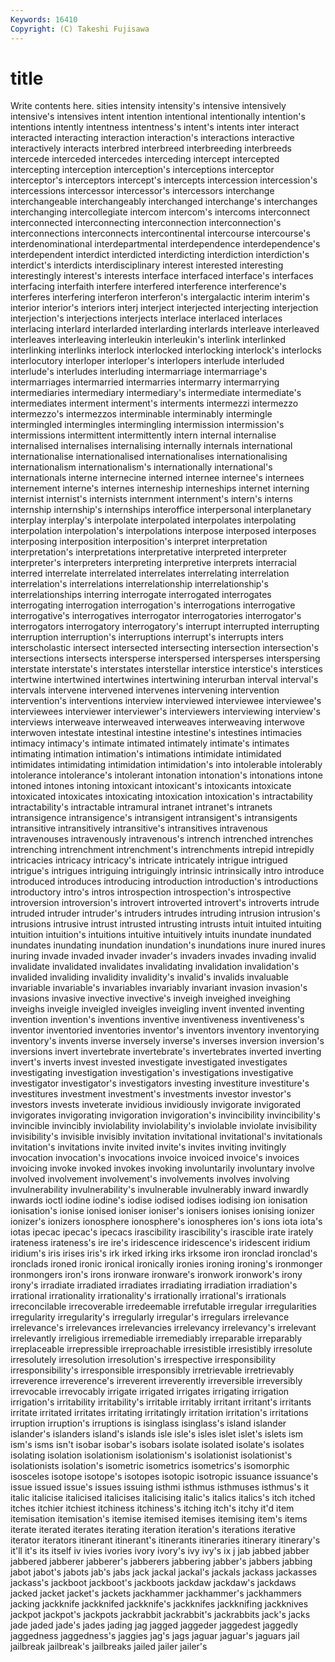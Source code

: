 ```yaml
---
Keywords: 16410 
Copyright: (C) Takeshi Fujisawa
---
```


# title

Write contents here.
sities
intensity intensity's intensive intensively intensive's intensives intent intention intentional intentionally
intention's intentions intently intentness intentness's intent's intents inter interact interacted
interacting interaction interaction's interactions interactive interactively interacts interbred interbreed interbreeding
interbreeds intercede interceded intercedes interceding intercept intercepted intercepting interception interception's
interceptions interceptor interceptor's interceptors intercept's intercepts intercession intercession's intercessions intercessor
intercessor's intercessors interchange interchangeable interchangeably interchanged interchange's interchanges interchanging intercollegiate
intercom intercom's intercoms interconnect interconnected interconnecting interconnection interconnection's interconnections interconnects
intercontinental intercourse intercourse's interdenominational interdepartmental interdependence interdependence's interdependent interdict interdicted
interdicting interdiction interdiction's interdict's interdicts interdisciplinary interest interested interesting interestingly
interest's interests interface interfaced interface's interfaces interfacing interfaith interfere interfered
interference interference's interferes interfering interferon interferon's intergalactic interim interim's interior
interior's interiors interj interject interjected interjecting interjection interjection's interjections interjects
interlace interlaced interlaces interlacing interlard interlarded interlarding interlards interleave interleaved
interleaves interleaving interleukin interleukin's interlink interlinked interlinking interlinks interlock interlocked
interlocking interlock's interlocks interlocutory interloper interloper's interlopers interlude interluded interlude's
interludes interluding intermarriage intermarriage's intermarriages intermarried intermarries intermarry intermarrying intermediaries
intermediary intermediary's intermediate intermediate's intermediates interment interment's interments intermezzi intermezzo
intermezzo's intermezzos interminable interminably intermingle intermingled intermingles intermingling intermission intermission's
intermissions intermittent intermittently intern internal internalise internalised internalises internalising internally
internals international internationalise internationalised internationalises internationalising internationalism internationalism's internationally international's
internationals interne internecine interned internee internee's internees internement interne's internes
interneship interneships internet interning internist internist's internists internment internment's intern's
interns internship internship's internships interoffice interpersonal interplanetary interplay interplay's interpolate
interpolated interpolates interpolating interpolation interpolation's interpolations interpose interposed interposes interposing
interposition interposition's interpret interpretation interpretation's interpretations interpretative interpreted interpreter interpreter's
interpreters interpreting interpretive interprets interracial interred interrelate interrelated interrelates interrelating
interrelation interrelation's interrelations interrelationship interrelationship's interrelationships interring interrogate interrogated interrogates
interrogating interrogation interrogation's interrogations interrogative interrogative's interrogatives interrogator interrogatories interrogator's
interrogators interrogatory interrogatory's interrupt interrupted interrupting interruption interruption's interruptions interrupt's
interrupts inters interscholastic intersect intersected intersecting intersection intersection's intersections intersects
intersperse interspersed intersperses interspersing interstate interstate's interstates interstellar interstice interstice's
interstices intertwine intertwined intertwines intertwining interurban interval interval's intervals intervene
intervened intervenes intervening intervention intervention's interventions interview interviewed interviewee interviewee's
interviewees interviewer interviewer's interviewers interviewing interview's interviews interweave interweaved interweaves
interweaving interwove interwoven intestate intestinal intestine intestine's intestines intimacies intimacy
intimacy's intimate intimated intimately intimate's intimates intimating intimation intimation's intimations
intimidate intimidated intimidates intimidating intimidation intimidation's into intolerable intolerably intolerance
intolerance's intolerant intonation intonation's intonations intone intoned intones intoning intoxicant
intoxicant's intoxicants intoxicate intoxicated intoxicates intoxicating intoxication intoxication's intractability intractability's
intractable intramural intranet intranet's intranets intransigence intransigence's intransigent intransigent's intransigents
intransitive intransitively intransitive's intransitives intravenous intravenouses intravenously intravenous's intrench intrenched
intrenches intrenching intrenchment intrenchment's intrenchments intrepid intrepidly intricacies intricacy intricacy's
intricate intricately intrigue intrigued intrigue's intrigues intriguing intriguingly intrinsic intrinsically
intro introduce introduced introduces introducing introduction introduction's introductions introductory intro's
intros introspection introspection's introspective introversion introversion's introvert introverted introvert's introverts
intrude intruded intruder intruder's intruders intrudes intruding intrusion intrusion's intrusions
intrusive intrust intrusted intrusting intrusts intuit intuited intuiting intuition intuition's
intuitions intuitive intuitively intuits inundate inundated inundates inundating inundation inundation's
inundations inure inured inures inuring invade invaded invader invader's invaders
invades invading invalid invalidate invalidated invalidates invalidating invalidation invalidation's invalided
invaliding invalidity invalidity's invalid's invalids invaluable invariable invariable's invariables invariably
invariant invasion invasion's invasions invasive invective invective's inveigh inveighed inveighing
inveighs inveigle inveigled inveigles inveigling invent invented inventing invention invention's
inventions inventive inventiveness inventiveness's inventor inventoried inventories inventor's inventors inventory
inventorying inventory's invents inverse inversely inverse's inverses inversion inversion's inversions
invert invertebrate invertebrate's invertebrates inverted inverting invert's inverts invest invested
investigate investigated investigates investigating investigation investigation's investigations investigative investigator investigator's
investigators investing investiture investiture's investitures investment investment's investments investor investor's
investors invests inveterate invidious invidiously invigorate invigorated invigorates invigorating invigoration
invigoration's invincibility invincibility's invincible invincibly inviolability inviolability's inviolable inviolate invisibility
invisibility's invisible invisibly invitation invitational invitational's invitationals invitation's invitations invite
invited invite's invites inviting invitingly invocation invocation's invocations invoice invoiced
invoice's invoices invoicing invoke invoked invokes invoking involuntarily involuntary involve
involved involvement involvement's involvements involves involving invulnerability invulnerability's invulnerable invulnerably
inward inwardly inwards ioctl iodine iodine's iodise iodised iodises iodising
ion ionisation ionisation's ionise ionised ioniser ioniser's ionisers ionises ionising
ionizer ionizer's ionizers ionosphere ionosphere's ionospheres ion's ions iota iota's
iotas ipecac ipecac's ipecacs irascibility irascibility's irascible irate irately irateness
irateness's ire ire's iridescence iridescence's iridescent iridium iridium's iris irises
iris's irk irked irking irks irksome iron ironclad ironclad's ironclads
ironed ironic ironical ironically ironies ironing ironing's ironmonger ironmongers iron's
irons ironware ironware's ironwork ironwork's irony irony's irradiate irradiated irradiates
irradiating irradiation irradiation's irrational irrationality irrationality's irrationally irrational's irrationals irreconcilable
irrecoverable irredeemable irrefutable irregular irregularities irregularity irregularity's irregularly irregular's irregulars
irrelevance irrelevance's irrelevances irrelevancies irrelevancy irrelevancy's irrelevant irrelevantly irreligious irremediable
irremediably irreparable irreparably irreplaceable irrepressible irreproachable irresistible irresistibly irresolute irresolutely
irresolution irresolution's irrespective irresponsibility irresponsibility's irresponsible irresponsibly irretrievable irretrievably irreverence
irreverence's irreverent irreverently irreversible irreversibly irrevocable irrevocably irrigate irrigated irrigates
irrigating irrigation irrigation's irritability irritability's irritable irritably irritant irritant's irritants
irritate irritated irritates irritating irritatingly irritation irritation's irritations irruption irruption's
irruptions is isinglass isinglass's island islander islander's islanders island's islands
isle isle's isles islet islet's islets ism ism's isms isn't
isobar isobar's isobars isolate isolated isolate's isolates isolating isolation isolationism
isolationism's isolationist isolationist's isolationists isolation's isometric isometrics isometrics's isomorphic isosceles
isotope isotope's isotopes isotopic isotropic issuance issuance's issue issued issue's
issues issuing isthmi isthmus isthmuses isthmus's it italic italicise italicised
italicises italicising italic's italics italics's itch itched itches itchier itchiest
itchiness itchiness's itching itch's itchy it'd item itemisation itemisation's itemise
itemised itemises itemising item's items iterate iterated iterates iterating iteration
iteration's iterations iterative iterator iterators itinerant itinerant's itinerants itineraries itinerary
itinerary's it'll it's its itself iv ivies ivories ivory ivory's
ivy ivy's ix j jab jabbed jabber jabbered jabberer jabberer's
jabberers jabbering jabber's jabbers jabbing jabot jabot's jabots jab's jabs
jack jackal jackal's jackals jackass jackasses jackass's jackboot jackboot's jackboots
jackdaw jackdaw's jackdaws jacked jacket jacket's jackets jackhammer jackhammer's jackhammers
jacking jackknife jackknifed jackknife's jackknifes jackknifing jackknives jackpot jackpot's jackpots
jackrabbit jackrabbit's jackrabbits jack's jacks jade jaded jade's jades jading
jag jagged jaggeder jaggedest jaggedly jaggedness jaggedness's jaggies jag's jags
jaguar jaguar's jaguars jail jailbreak jailbreak's jailbreaks jailed jailer jailer's
